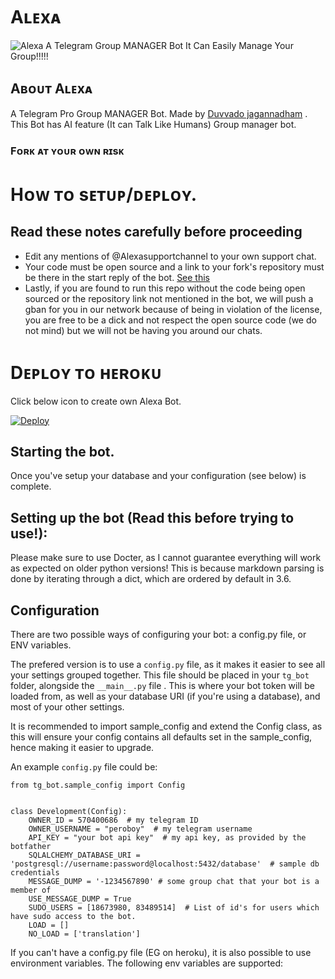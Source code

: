 # Aʟᴇxᴀ
![Alexa](https://telegra.ph/file/a5ec644be1e5ff9ac991c.jpg)
A Telegram Group MANAGER Bot It Can Easily Manage Your Group!!!!!
## Aʙᴏᴜᴛ Aʟᴇxᴀ 
A Telegram Pro Group MANAGER Bot. Made by [Duvvado jagannadham](https://t.me/Beast_boy_shubu) . This Bot has AI feature (It can Talk Like Humans) Group manager bot.

### Fᴏʀᴋ ᴀᴛ ʏᴏᴜʀ ᴏᴡɴ ʀɪsᴋ


# Hᴏᴡ ᴛᴏ sᴇᴛᴜᴘ/ᴅᴇᴘʟᴏʏ.

## Read these notes carefully before proceeding 
 - Edit any mentions of @Alexasupportchannel to your own support chat. 
 - Your code must be open source and a link to your fork's repository must be there in the start reply of the bot. [See this](https://github.com/AnimeKaizoku/SaitamaRobot/blob/shiken/SaitamaRobot/__main__.py#L25)
 - Lastly, if you are found to run this repo without the code being open sourced or the repository link not mentioned in the bot, we will push a gban for you in our network because of being in violation of the license, you are free to be a dick and not respect the open source code (we do not mind) but we will not be having you around our chats.

# Dᴇᴘʟᴏʏ ᴛᴏ ʜᴇʀᴏᴋᴜ
Click below icon to create own Alexa Bot.
 
[![Deploy](https://www.herokucdn.com/deploy/button.svg)](https://dashboard.heroku.com/new?button-url=https%3A%2F%2Fgithub.com%2Fshubhanshdj%2FAlexaRobot%2Ftree%2Fmain&template=https%3A%2F%2Fgithub.com%2Fshubhanshdj%2FAlexaRobot%2Ftree%2Fmain)

## Starting the bot.

Once you've setup your database and your configuration (see below) is complete.


## Setting up the bot (Read this before trying to use!):
Please make sure to use Docter, as I cannot guarantee everything will work as expected on older python versions!
This is because markdown parsing is done by iterating through a dict, which are ordered by default in 3.6.

## Configuration

There are two possible ways of configuring your bot: a config.py file, or ENV variables.

The prefered version is to use a `config.py` file, as it makes it easier to see all your settings grouped together.
This file should be placed in your `tg_bot` folder, alongside the `__main__.py` file . 
This is where your bot token will be loaded from, as well as your database URI (if you're using a database), and most of 
your other settings.

It is recommended to import sample_config and extend the Config class, as this will ensure your config contains all 
defaults set in the sample_config, hence making it easier to upgrade.

An example `config.py` file could be:
```
from tg_bot.sample_config import Config


class Development(Config):
    OWNER_ID = 570400686  # my telegram ID
    OWNER_USERNAME = "peroboy"  # my telegram username
    API_KEY = "your bot api key"  # my api key, as provided by the botfather
    SQLALCHEMY_DATABASE_URI = 'postgresql://username:password@localhost:5432/database'  # sample db credentials
    MESSAGE_DUMP = '-1234567890' # some group chat that your bot is a member of
    USE_MESSAGE_DUMP = True
    SUDO_USERS = [18673980, 83489514]  # List of id's for users which have sudo access to the bot.
    LOAD = []
    NO_LOAD = ['translation']
```

If you can't have a config.py file (EG on heroku), it is also possible to use environment variables.
The following env variables are supported:

